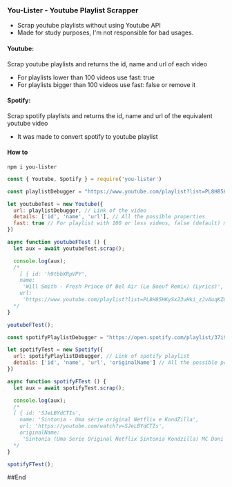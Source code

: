 ### You-Lister - Youtube Playlist Scrapper

- Scrap youtube playlists without using Youtube API
- Made for study purposes, I'm not responsible for bad usages.

#### Youtube:
Scrap youtube playlists and returns the id, name and url of each video
- For playlists lower than 100 videos use fast: true
- For playlists bigger than 100 videos use fast: false or remove it

#### Spotify:
Scrap spotify playlists and returns the id, name and url of the equivalent youtube video
- It was made to convert spotify to youtube playlist

#### How to
    npm i you-lister

```javascript
const { Youtube, Spotify } = require('you-lister')

const playlistDebugger = "https://www.youtube.com/playlist?list=PL8H85HKySx23uHki_zJvAuqKZG8CaKdUz";

let youtubeTest = new Youtube({
  url: playlistDebugger, // Link of the video
  details: ['id', 'name', 'url'], // All the possible properties
  fast: true // For playlist with 100 or less videos, false (default) make a full scrap for bigger playlists.
})

async function youtubeFTest () {
  let aux = await youtubeTest.scrap();

  console.log(aux);
  /*
    [ { id: 'h9tbbXRpVPY',
    name:
     'Will Smith - Fresh Prince Of Bel Air (Le Boeuf Remix) (Lyrics)',
    url:
     'https://www.youtube.com/playlist?list=PL8H85HKySx23uHki_zJvAuqKZG8CaKdUzh9tbbXRpVPY' },...
  */
}

youtubeFTest();

const spotifyPlaylistDebugger = "https://open.spotify.com/playlist/37i9dQZF1DWTkIwO2HDifB";

let spotifyTest = new Spotify({
  url: spotifyPlaylistDebugger, // Link of spotify playlist
  details: ['id', 'name', 'url', 'originalName'] // All the possible properties
})

async function spotifyFTest () {
  let aux = await spotifyTest.scrap();

  console.log(aux);
  /*
  [ { id: 'SJeLBYdCTIs',
    name: 'Sintonia - Uma série original Netflix e KondZilla',
    url: 'https://youtube.com/watch?v=SJeLBYdCTIs',
    originalName:
     'Sintonia (Uma Serie Original Netflix Sintonia Kondzilla) MC Doni ' },...
  */
}

spotifyFTest();
```
##End